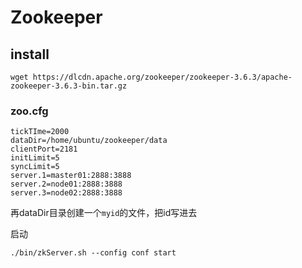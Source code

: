 # Zookeeper

## install

```shell
wget https://dlcdn.apache.org/zookeeper/zookeeper-3.6.3/apache-zookeeper-3.6.3-bin.tar.gz
```

### zoo.cfg

```
tickTIme=2000
dataDir=/home/ubuntu/zookeeper/data
clientPort=2181
initLimit=5
syncLimit=5
server.1=master01:2888:3888
server.2=node01:2888:3888
server.3=node02:2888:3888
```

再dataDir目录创建一个`myid`的文件，把id写进去

启动

```
./bin/zkServer.sh --config conf start
```

